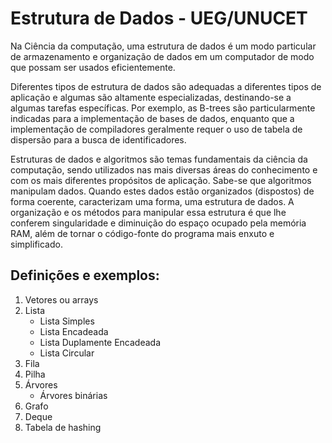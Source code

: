 # Estrutura de Dados - UEG/UNUCET

Na Ciência da computação, uma estrutura de dados é um modo particular de armazenamento e organização de dados em um computador de modo que possam ser usados eficientemente.

Diferentes tipos de estrutura de dados são adequadas a diferentes tipos de aplicação e algumas são altamente especializadas, destinando-se a algumas tarefas específicas. Por exemplo, as B-trees são particularmente indicadas para a implementação de bases de dados, enquanto que a implementação de compiladores geralmente requer o uso de tabela de dispersão para a busca de identificadores.

Estruturas de dados e algoritmos são temas fundamentais da ciência da computação, sendo utilizados nas mais diversas áreas do conhecimento e com os mais diferentes propósitos de aplicação. Sabe-se que algoritmos manipulam dados. Quando estes dados estão organizados (dispostos) de forma coerente, caracterizam uma forma, uma estrutura de dados. A organização e os métodos para manipular essa estrutura é que lhe conferem singularidade e diminuição do espaço ocupado pela memória RAM, além de tornar o código-fonte do programa mais enxuto e simplificado.


## Definições e exemplos:

1. Vetores ou arrays
2. Lista
    + Lista Simples
    + Lista Encadeada
    + Lista Duplamente Encadeada
    + Lista Circular
3. Fila
4. Pilha
5. Árvores
    + Árvores binárias
6. Grafo
7. Deque
8. Tabela de hashing
